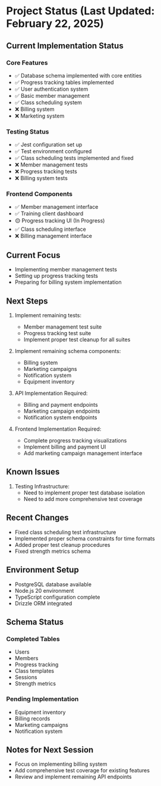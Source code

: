 # Project Status (Last Updated: February 22, 2025)

## Current Implementation Status

### Core Features
- ✅ Database schema implemented with core entities
- ✅ Progress tracking tables implemented
- ✅ User authentication system
- ✅ Basic member management
- ✅ Class scheduling system
- ❌ Billing system
- ❌ Marketing system

### Testing Status
- ✅ Jest configuration set up
- ✅ Test environment configured
- ✅ Class scheduling tests implemented and fixed
- ❌ Member management tests
- ❌ Progress tracking tests
- ❌ Billing system tests

### Frontend Components
- ✅ Member management interface
- ✅ Training client dashboard
- 🟡 Progress tracking UI (In Progress)
- ✅ Class scheduling interface
- ❌ Billing management interface

## Current Focus
- Implementing member management tests
- Setting up progress tracking tests
- Preparing for billing system implementation

## Next Steps
1. Implement remaining tests:
   - Member management test suite
   - Progress tracking test suite
   - Implement proper test cleanup for all suites

2. Implement remaining schema components:
   - Billing system
   - Marketing campaigns
   - Notification system
   - Equipment inventory

3. API Implementation Required:
   - Billing and payment endpoints
   - Marketing campaign endpoints
   - Notification system endpoints

4. Frontend Implementation Required:
   - Complete progress tracking visualizations
   - Implement billing and payment UI
   - Add marketing campaign management interface

## Known Issues
1. Testing Infrastructure:
   - Need to implement proper test database isolation
   - Need to add more comprehensive test coverage

## Recent Changes
- Fixed class scheduling test infrastructure
- Implemented proper schema constraints for time formats
- Added proper test cleanup procedures
- Fixed strength metrics schema

## Environment Setup
- PostgreSQL database available
- Node.js 20 environment
- TypeScript configuration complete
- Drizzle ORM integrated

## Schema Status
### Completed Tables
- Users
- Members
- Progress tracking
- Class templates
- Sessions
- Strength metrics

### Pending Implementation
- Equipment inventory
- Billing records
- Marketing campaigns
- Notification system

## Notes for Next Session
- Focus on implementing billing system
- Add comprehensive test coverage for existing features
- Review and implement remaining API endpoints